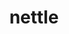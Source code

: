 ---
title: "nettle"
layout: cache
categories: [package, develop-2024-03-17]
meta: {"versions": ["3.9.1"], "compilers": ["gcc@=7.5.0"], "oss": ["ubuntu18.04"], "platforms": ["linux"], "targets": ["x86_64_v3"], "stacks": ["developer-tools", "root"], "num_specs": 1, "num_specs_by_stack": {"developer-tools": 1, "root": 1}}
spec_details: [{"hash": "vwthlujhnwams7hzymnkoxxdajvpbabt", "compiler": "gcc@=7.5.0", "versions": ["3.9.1"], "os": "ubuntu18.04", "platform": "linux", "target": "x86_64_v3", "variants": ["build_system=autotools"], "stacks": ["developer-tools", "root"], "size": "-", "tarball": "https://binaries.spack.io/releases/develop-2024-03-17/build_cache/linux-ubuntu18.04-x86_64_v3/gcc-7.5.0/nettle-3.9.1/linux-ubuntu18.04-x86_64_v3-gcc-7.5.0-nettle-3.9.1-vwthlujhnwams7hzymnkoxxdajvpbabt.spack"}]
---